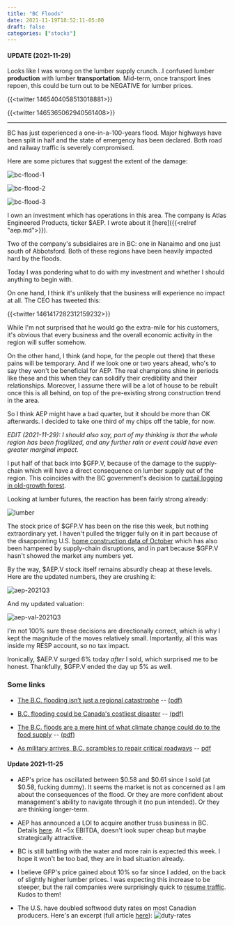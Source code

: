 ```yaml
---
title: "BC Floods"
date: 2021-11-19T18:52:11-05:00
draft: false
categories: ["stocks"]
---
```


#### UPDATE (2021-11-29)

Looks like I was wrong on the lumber supply crunch...I confused lumber **production** with lumber **transportation**. Mid-term, once transport lines repoen, this could be turn out to be NEGATIVE for lumber prices.

{{<twitter 1465404058513018881>}}

{{<twitter 1465365062940561408>}}


----

BC has just experienced a one-in-a-100-years flood. Major highways have been split in half and the state of emergency has been declared. Both road and railway traffic is severely compromised.

Here are some pictures that suggest the extent of the damage:

![bc-flood-1](/images/bc-flood-1.jpg)

![bc-flood-2](/images/bc-flood-2.png)

![bc-flood-3](/images/bc-flood-3.jpg)

I own an investment which has operations in this area. The company is Atlas Engineered Products, ticker $AEP. I wrote about it [here]({{<relref "aep.md">}}).

Two of the company's subsidiaires are in BC: one in Nanaimo and one just south of Abbotsford. Both of these regions have been heavily impacted hard by the floods.

Today I was pondering what to do with my investment and whether I should anything to begin with. 

On one hand, I think it's unlikely that the business will experience no impact at all. The CEO has tweeted this:

{{<twitter 1461417282312159232>}}

While I'm not surprised that he would go the extra-mile for his customers, it's obvious that every business and the overall economic activity in the region will suffer somehow.

On the other hand, I think (and hope, for the people out there) that these pains will be temporary. And if we look one or two years ahead, who's to say they won't be beneficial for AEP. The real champions shine in periods like these and this when they can solidify their credibility and their relationships. Moreover, I assume there will be a lot of house to be rebuilt once this is all behind, on top of the pre-existing strong construction trend in the area. 

So I think AEP might have a bad quarter, but it should be more than OK afterwards. I decided to take one third of my chips off the table, for now.

_EDIT (2021-11-29): I should also say, part of my thinking is that the whole region has been fragilized, and any further rain or event could have even greater marginal impact._

 I put half of that back into $GFP.V, because of the damage to the supply-chain which will have a direct consequence on lumber supply out of the region. This coincides with the BC government's decision to [curtail logging in old-growth forest](https://www.fastmarkets.com/article/4016602/british-columbia-forest-products-industry-faces-uncertain-future-as-government-defers-millions-of-a).

Looking at lumber futures, the reaction has been fairly strong already:

![lumber](/images/lumber-spot.png)

The stock price of $GFP.V has been on the rise this week, but nothing extraordinary yet. I haven't pulled the trigger fully on it in part because of the disappointing U.S. [home construction data of October](https://madisonsreport.com/) which has also been hampered by supply-chain disruptions, and in part because $GFP.V hasn't showed the market any numbers yet.

By the way, $AEP.V stock itself remains absurdly cheap at these levels. Here are the updated numbers, they are crushing it:

![aep-2021Q3](/images/aep-2021Q3.png)

And my updated valuation:

![aep-val-2021Q3](/images/aep-val-2021Q3.png)

I'm not 100% sure these decisions are directionally correct, which is why I kept the magnitude of the moves relatively small. Importantly, all this was inside my RESP account, so no tax impact.

Ironically, $AEP.V surged 6% today _after_ I sold, which surprised me to be honest. Thankfully, $GFP.V ended the day up 5% as well.

### Some links

- [The B.C. flooding isn’t just a regional catastrophe](https://www.theglobeandmail.com/opinion/article-the-bc-flooding-isnt-just-a-regional-catastrophe-its-a-warning-that/) -- [(pdf)](https://drive.google.com/file/d/1GTcqfvDnFktNg7BFhJ7sTjnL_jiOOppb/view?usp=sharing)

- [B.C. flooding could be Canada's costliest disaster](https://financialpost.com/news/economy/b-c-flooding-could-be-canadas-costliest-disaster-as-cut-off-port-of-vancouver-snarls-supply-chain) -- [(pdf)](https://drive.google.com/file/d/1IUbN7nIuTCofU0ZokJTJJN3qGzrDiTbf/view?usp=sharing)

- [The B.C. floods are a mere hint of what climate change could do to the food supply](https://www.macleans.ca/society/environment/the-b-c-floods-are-a-mere-hint-of-what-climate-change-could-do-to-the-food-supply/) -- [(pdf)](https://drive.google.com/file/d/105kWjsj1YeHj-rUNAKtQgzf4tlG2wfzk/view?usp=sharing)

- [As military arrives, B.C. scrambles to repair critical roadways](https://www.thestar.com/news/canada/2021/11/18/we-are-not-out-of-this-thing-by-a-long-shot-as-military-arrives-bc-scrambles-to-repair-critical-roadways-amid-fears-of-hoarding-and-more-rain.html?utm_source=Twitter&utm_medium=SocialMedia&utm_campaign=National&utm_content=bcscrambles) -- [pdf](https://drive.google.com/file/d/1koaJ0LIIvjeQgVRI69q25C96U1N5gsH1/view?usp=sharing)

#### Update 2021-11-25

- AEP's price has oscillated between $0.58 and $0.61 since I sold (at $0.58, fucking dummy). It seems the market is not as concerned as I am about the consequences of the flood. Or they are more confident about management's ability to navigate through it (no pun intended). Or they are thinking longer-term. 

- AEP has announced a LOI to acquire another truss business in BC. Details [here](https://www.newswire.ca/news-releases/atlas-engineered-products-announces-letter-of-intent-for-british-columbia-acquisition-847808339.html). At ~5x EBITDA, doesn't look super cheap but maybe strategically attractive.

- BC is still battling with the water and more rain is expected this week. I hope it won't be too bad, they are in bad situation already. 

- I believe GFP's price gained about 10% so far since I added, on the back of slightly higher lumber prices. I was expecting this increase to be steeper, but the rail companies were surprisingly quick to [resume traffic](https://www.cbc.ca/news/canada/british-columbia/cn-resuming-bc-1.6259531). Kudos to them! 

- The U.S. have doubled softwood duty rates on most Canadian producers. Here's an excerpt (full article [here](https://drive.google.com/file/d/1MtEkO9gW_O_BXlDDxE7Ov-uDK-WB-QK3/view?usp=sharing)):
![duty-rates](/images/duty-rates.png)